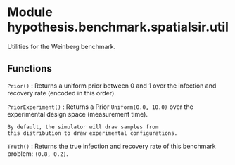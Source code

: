 Module hypothesis.benchmark.spatialsir.util
===========================================
Utilities for the Weinberg benchmark.

Functions
---------

    
`Prior()`
:   Returns a uniform prior between 0 and 1 over the infection and
    recovery rate (encoded in this order).

    
`PriorExperiment()`
:   Returns a Prior ``Uniform(0.0, 10.0)`` over
    the experimental design space (measurement time).
    
    By default, the simulator will draw samples from
    this distribution to draw experimental configurations.

    
`Truth()`
:   Returns the true infection and recovery rate of this
    benchmark problem: ``(0.8, 0.2)``.